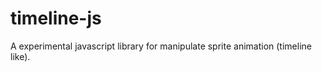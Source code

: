 timeline-js
===========

A experimental javascript library for manipulate sprite animation (timeline like).